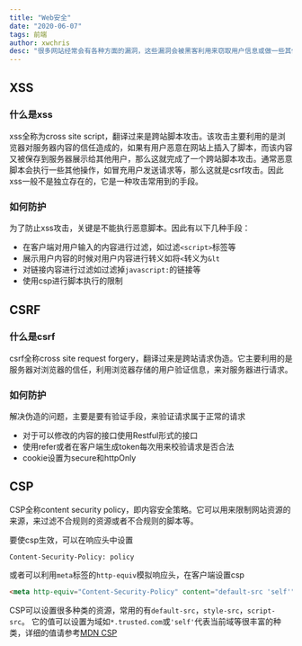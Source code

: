 ```yaml
---
title: "Web安全"
date: "2020-06-07"
tags: 前端
author: xwchris
desc: "很多网站经常会有各种方面的漏洞，这些漏洞会被黑客利用来窃取用户信息或做一些其他不合法的事。目前对于网站最常见的两种攻击方式xss和csrf"
---
```


## XSS
### 什么是xss
xss全称为cross site  script，翻译过来是跨站脚本攻击。该攻击主要利用的是浏览器对服务器内容的信任造成的，如果有用户恶意在网站上插入了脚本，而该内容又被保存到服务器展示给其他用户，那么这就完成了一个跨站脚本攻击。通常恶意脚本会执行一些其他操作，如冒充用户发送请求等，那么这就是csrf攻击。因此xss一般不是独立存在的，它是一种攻击常用到的手段。

### 如何防护
为了防止xss攻击，关键是不能执行恶意脚本。因此有以下几种手段：
- 在客户端对用户输入的内容进行过滤，如过滤`<script>`标签等
- 展示用户内容的时候对用户内容进行转义如将`<`转义为`&lt`
- 对链接内容进行过滤如过滤掉`javascript:`的链接等
- 使用csp进行脚本执行的限制


## CSRF
### 什么是csrf
csrf全称cross site request forgery，翻译过来是跨站请求伪造。它主要利用的是服务器对浏览器的信任，利用浏览器存储的用户验证信息，来对服务器进行请求。

### 如何防护
解决伪造的问题，主要是要有验证手段，来验证请求属于正常的请求
- 对于可以修改的内容的接口使用Restful形式的接口
- 使用refer或者在客户端生成token每次用来校验请求是否合法
- cookie设置为secure和httpOnly

## CSP
CSP全称content security policy，即内容安全策略。它可以用来限制网站资源的来源，来过滤不合规则的资源或者不合规则的脚本等。

要使csp生效，可以在响应头中设置

```
Content-Security-Policy: policy
```

或者可以利用`meta`标签的`http-equiv`模拟响应头，在客户端设置csp
```html
<meta http-equiv="Content-Security-Policy" content="default-src 'self'">
```

CSP可以设置很多种类的资源，常用的有`default-src`，`style-src`，`script-src`。
它的值可以设置为域如`*.trusted.com`或`'self'`代表当前域等很丰富的种类，详细的值请参考[MDN CSP](https://developer.mozilla.org/en-US/docs/Web/HTTP/CSP)